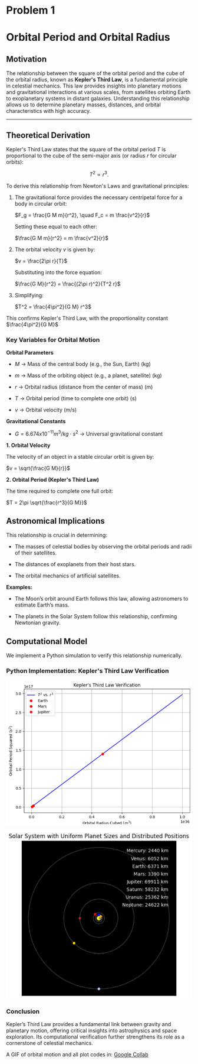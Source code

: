 # Problem 1
# Orbital Period and Orbital Radius

## Motivation
The relationship between the square of the orbital period and the cube of the orbital radius, known as **Kepler's Third Law**, is a fundamental principle in celestial mechanics. This law provides insights into planetary motions and gravitational interactions at various scales, from satellites orbiting Earth to exoplanetary systems in distant galaxies. Understanding this relationship allows us to determine planetary masses, distances, and orbital characteristics with high accuracy.

---

## Theoretical Derivation
Kepler's Third Law states that the square of the orbital period $T$ is proportional to the cube of the semi-major axis (or radius $r$ for circular orbits):

$$T^2 \propto r^3.$$


To derive this relationship from Newton's Laws and gravitational principles:

1. The gravitational force provides the necessary centripetal force for a body in circular orbit:

   $F_g = \frac{G M m}{r^2}, \quad F_c = m \frac{v^2}{r}$

   Setting these equal to each other:

   $\frac{G M m}{r^2} = m \frac{v^2}{r}$

2. The orbital velocity $v$ is given by:

   $v = \frac{2\pi r}{T}$

   Substituting into the force equation:

   $\frac{G M}{r^2} = \frac{(2\pi r)^2}{T^2 r}$

3. Simplifying:

   $T^2 = \frac{4\pi^2}{G M} r^3$

This confirms Kepler's Third Law, with the proportionality constant $\frac{4\pi^2}{G M}$

### Key Variables for Orbital Motion

**Orbital Parameters**

- $M$ → Mass of the central body (e.g., the Sun, Earth) (kg)

- $m$ → Mass of the orbiting object (e.g., a planet, satellite) (kg)

- $r$ → Orbital radius (distance from the center of mass) (m)

- $T$ → Orbital period (time to complete one orbit) (s)

- $v$ → Orbital velocity (m/s)

**Gravitational Constants**

- $G = 6.674 x 10^{-11} m^3/kg \cdot s^2$ → Universal gravitational constant

 **1. Orbital Velocity**

The velocity of an object in a stable circular orbit is given by:

$v = \sqrt{\frac{G M}{r}}$

 **2. Orbital Period (Kepler's Third Law)**

The time required to complete one full orbit:

$T = 2\pi \sqrt{\frac{r^3}{G M}}$

## Astronomical Implications
This relationship is crucial in determining:

- The masses of celestial bodies by observing the orbital periods and radii of their satellites.

- The distances of exoplanets from their host stars.

- The orbital mechanics of artificial satellites.

**Examples:**

- The Moon’s orbit around Earth follows this law, allowing astronomers to estimate Earth’s mass.

- The planets in the Solar System follow this relationship, confirming Newtonian gravity.

## Computational Model

We implement a Python simulation to verify this relationship numerically.

### **Python Implementation: Kepler's Third Law Verification**

![alt text](image-3.png)


![alt text](image-4.png)

### **Conclusion**
Kepler’s Third Law provides a fundamental link between gravity and planetary motion, offering critical insights into astrophysics and space exploration. Its computational verification further strengthens its role as a cornerstone of celestial mechanics.

A GIF of orbital motion and all plot codes in: [Google Collab](https://colab.research.google.com/drive/1qLvtIVOvNFZVebJs_L2Bp4DgAH0eoSg_?usp=sharing)
